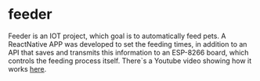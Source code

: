 # feeder

Feeder is an IOT project, which goal is to automatically feed pets. 
A ReactNative APP was developed to set the feeding times, in addition to an API that saves and transmits this information to an ESP-8266 board, which controls the feeding process itself.
There`s a Youtube video showing how it works [here](https://www.youtube.com/watch?v=OQD6tmM5PWs).

